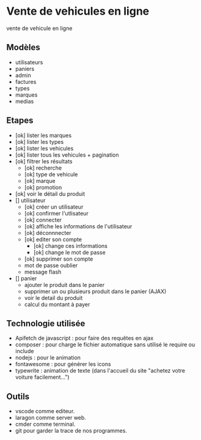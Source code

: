 # Vente de vehicules en ligne

vente de vehicule en ligne


## Modèles

- utilisateurs
- paniers
- admin
- factures
- types
- marques
- medias

## Etapes

- [ok] lister les marques
- [ok] lister les types
- [ok] lister les vehicules
- [ok] lister tous les vehicules + pagination
- [ok] filtrer les résultats
    - [ok] recherche
    - [ok] type de vehicule
    - [ok] marque
    - [ok] promotion
- [ok] voir le détail du produit
- [] utilisateur
    - [ok] créer un utilisateur
    - [ok] confirmer l'utlisateur
    - [ok] connecter
    - [ok] affiche les informations de l'utilisateur
    - [ok] déconnnecter
    - [ok] editer son compte
        - [ok] change ces informations
        - [ok] change le mot de passe
    - [ok] supprimer son compte
    - mot de passe oublier
    - message flash
- [] panier
    - ajouter le produit dans le panier
    - supprimer un ou plusieurs produit dans le panier (AJAX)
    - voir le detail du produit
    - calcul du montant à payer

## Technologie utilisée

- Apifetch de javascript : pour faire des requêtes en ajax
- composer : pour charge le fichier automatique sans utilisé le require ou include
- nodejs : pour le animation
- fontawesome : pour générer les icons
- typewrite : animation de texte (dans l'accueil du site "achetez votre voiture facilement...")

## Outils

- vscode comme editeur.
- laragon comme server web.
- cmder comme terminal.
- git pour garder la trace de nos programmes.